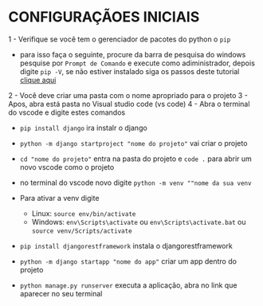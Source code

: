 # CONFIGURAÇÃOES INICIAIS

1 - Verifique se você tem o gerenciador de pacotes do python o ```pip``` 
  - para isso faça o seguinte, procure da barra de pesquisa do windows pesquise por ```Prompt de Comando``` e execute como adiministrador, depois digite ```pip -V```, se não estiver instalado siga os passos deste tutorial <a href="https://dicasdeprogramacao.com.br/resolvido-pip-nao-e-reconhecido-como-um-comando-interno/">clique aqui</a>
  
2 - Você deve criar uma pasta com o nome apropriado para o projeto
3 - Apos, abra está pasta no Visual studio code (vs code)
4 - Abra o terminal do vscode e digite estes comandos
  - ```pip install django``` ira instalr o django
  - ```python -m django startproject "nome do projeto"``` vai criar o projeto
  - ```cd "nome do projeto"``` entra na pasta do projeto e ```code .``` para abrir um novo vscode como o projeto
  - no terminal do vscode novo digite ```python -m venv ""nome da sua venv```
  - Para ativar a venv digite
    - Linux: ```source env/bin/activate```
    - Windows: ```env\Scripts\activate``` ou ```env\Scripts\activate.bat``` ou ```source venv/Scripts/activate```
      
  - ```pip install djangorestframework``` instala o  djangorestframework
  - ```python -m django startapp "nome do app"``` criar um app dentro do projeto
  - ```python manage.py runserver``` executa a aplicação, abra no link que aparecer no seu terminal
